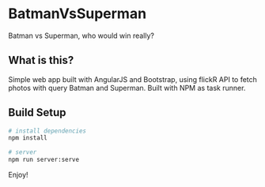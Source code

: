# BatmanVsSuperman
Batman vs Superman, who would win really?

## What is this?
Simple web app built with AngularJS and Bootstrap, using flickR API to fetch photos with query Batman and Superman.
Built with NPM as task runner.

## Build Setup

``` bash
# install dependencies
npm install

# server
npm run server:serve
```

Enjoy!
